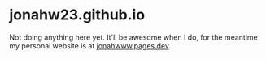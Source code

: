 # jonahw23.github.io
Not doing anything here yet. It'll be awesome when I do, for the meantime my personal website is at [jonahwww.pages.dev](jonahwww.pages.dev).
